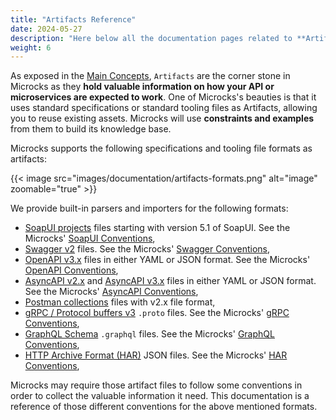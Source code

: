 ```yaml
---
title: "Artifacts Reference"
date: 2024-05-27
description: "Here below all the documentation pages related to **Artifacts Reference**."
weight: 6
---
```


As exposed in the [Main Concepts](/content/documentation/overview/main-concepts), `Artifacts` are the corner stone in Microcks as they **hold valuable information on how your API or microservices are expected to work**. One of Microcks's beauties is that it uses standard specifications or standard tooling files as Artifacts, allowing you to reuse existing assets. Microcks will use **constraints and examples** from them to build its knowledge base.

Microcks supports the following specifications and tooling file formats as artifacts:

{{< image src="images/documentation/artifacts-formats.png" alt="image" zoomable="true" >}}

We provide built-in parsers and importers for the following formats:

* [SoapUI projects](https://www.soapui.org/soapui-projects/soapui-projects.html) files starting with version 5.1 of SoapUI. See the Microcks' [SoapUI Conventions](./soapui-conventions),
* [Swagger v2](https://swagger.io/specification/v2/) files. See the Microcks' [Swagger Conventions](./swagger-conventions),
* [OpenAPI v3.x](https://spec.openapis.org/) files in either YAML or JSON format. See the Microcks' [OpenAPI Conventions](./openapi-conventions),
* [AsyncAPI v2.x](https://v2.asyncapi.com/docs/reference/specification/v2.6.0) and [AsyncAPI v3.x](https://www.asyncapi.com/docs/reference/specification/v3.0.0) files in either YAML or JSON format. See the Microcks' [AsyncAPI Conventions](./asyncapi-conventions),
* [Postman collections](https://www.postman.com/collection/) files with v2.x file format,
* [gRPC / Protocol buffers v3](https://grpc.io/docs/what-is-grpc/introduction/) `.proto` files. See the Microcks' [gRPC Conventions](./gRPC-conventions),
* [GraphQL Schema](https://graphql.org/learn/schema/) `.graphql` files. See the Microcks' [GraphQL Conventions](./graphql-conventions),
* [HTTP Archive Format (HAR)](https://w3c.github.io/web-performance/specs/HAR/Overview.html) JSON files. See the Microcks' [HAR Conventions](./har-conventions),

Microcks may require those artifact files to follow some conventions in order to collect the valuable information it need. This documentation is a reference of those different conventions for the above mentioned formats.